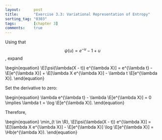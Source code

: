 ```yaml
---
layout:      post
title:       "Exercise 3.3: Variational Representation of Entropy"
sorting_tag: "0303"
tags:        [chapter 3]
comments:    true
---
```


Using that $$\psi(u) = e^{-u} - 1 + u$$, expand

\begin{equation}
    \E[\psi(\lambda(X - t)) e^{\lambda X}]
    = e^{\lambda t} - \E[e^{\lambda X}] + \E[\lambda X e^{\lambda X}] - \lambda t \E[e^{\lambda X}].
\end{equation}

Set the derivative to zero:

\begin{equation}
    \lambda e^{\lambda t} - \lambda \E[e^{\lambda X}] = 0
    \implies
    \lambda t = \log \E[e^{\lambda X}].
\end{equation}

Therefore,

\begin{equation}
    \min_{t \in \R}\, \E[\psi(\lambda(X - t)) e^{\lambda X}]
    = \E[\lambda X e^{\lambda X}] - \E[e^{\lambda X}] \log \E[e^{\lambda X}]
    = \Hb(e^{\lambda X}).
\end{equation}
